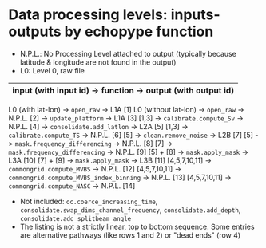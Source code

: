# Data processing levels: inputs-outputs by echopype function

- N.P.L.: No Processing Level attached to output (typically because latitude & longitude are not found in the output)
- L0: Level 0, raw file


input (with input id) -> function -> output (with output id) |
--------- |
L0 (with lat-lon) -> `open_raw` -> L1A [1]
L0 (without lat-lon) -> `open_raw` -> N.P.L. [2] -> `update_platform` -> L1A [3]
[1,3] -> `calibrate.compute_Sv` -> N.P.L. [4] -> `consolidate.add_latlon` -> L2A [5]
[1,3] -> `calibrate.compute_TS` -> N.P.L. [6]
[5] -> `clean.remove_noise` -> L2B [7]
[5] -> `mask.frequency_differencing` -> N.P.L. [8]
[7] -> `mask.frequency_differencing` -> N.P.L. [9]
[5] + [8] -> `mask.apply_mask` -> L3A [10]
[7] + [9] -> `mask.apply_mask` -> L3B [11]
[4,5,7,10,11] -> `commongrid.compute_MVBS` -> N.P.L. [12]
[4,5,7,10,11] -> `commongrid.compute_MVBS_index_binning` -> N.P.L. [13]
[4,5,7,10,11] -> `commongrid.compute_NASC` -> N.P.L. [14]

- Not included: `qc.coerce_increasing_time`, `consolidate.swap_dims_channel_frequency`, `consolidate.add_depth`, `consolidate.add_splitbeam_angle`
- The listing is not a strictly linear, top to bottom sequence. Some entries are alternative pathways (like rows 1 and 2) or "dead ends" (row 4)
